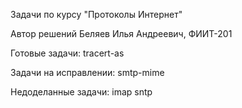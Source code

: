 Задачи по курсу "Протоколы Интернет"

Автор решений Беляев Илья Андреевич, ФИИТ-201 

Готовые задачи:
tracert-as

Задачи на исправлении:
smtp-mime

Недоделанные задачи: 
imap 
sntp